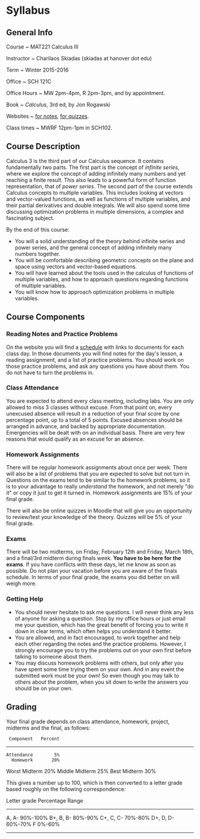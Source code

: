 # Syllabus

## General Info

Course
  ~ MAT221 Calculus III

Instructor
  ~ Charilaos Skiadas (skiadas at hanover dot edu)

Term
  ~ Winter 2015-2016

Office
  ~ SCH 121C

Office Hours
  ~ MW 2pm-4pm, R 2pm-3pm, and by appointment.

Book
  ~ *Calculus*, 3rd ed, by Jon Rogawski

Websites
  ~ [for notes](skiadas.github.io/Calc3Course/site/), [for quizzes](https://moodle.hanover.edu/course/view.php?id=1480).

Class times
  ~ MWRF 12pm-1pm in SCH102.

## Course Description

Calculus 3 is the third part of our Calculus sequence. It contains fundamentally two parts. The first part is the concept of *infinite series*, where we explore the concept of adding infinitely many numbers and yet reaching a finite result. This also leads to a powerful form of function representation, that of *power series*. The second part of the course extends Calculus concepts to multiple variables. This includes looking at vectors and vector-valued functions, as well as functions of multiple variables, and their partial derivatives and double integrals. We will also spend some time discussing optimization problems in multiple dimensions, a complex and fascinating subject.

By the end of this course:

- You will a solid understanding of the theory behind infinite series and power series, and the general concept of adding infinitely many numbers together.
- You will be comfortable describing geometric concepts on the plane and space using vectors and vector-based equations.
- You will have learned about the tools used in the calculus of functions of multiple variables, and how to approach questions regarding functions of multiple variables.
- You will know how to approach optimization problems in multiple variables.

## Course Components

### Reading Notes and Practice Problems

On the website you will find a [schedule](http://skiadas.github.io/Calc3Course/site/schedule.html) with links to documents for each class day. In those documents you will find notes for the day's lesson, a reading assignment, and a list of practice problems. You should work on those practice problems, and ask any questions you have about them. You do not have to turn the problems in.

### Class Attendance

You are expected to attend every class meeting, including labs. You are only allowed to miss 3 classes without excuse. From that point on, every unexcused absence will result in a reduction of your final score by one percentage point, up to a total of 5 points. Excused absences should be arranged in advance, and backed by appropriate documentation. Emergencies will be dealt with on an individual basis. There are very few reasons that would qualify as an excuse for an absence.

### Homework Assignments

There will be regular homework assignments about once per week. There will also be a list of problems that you are expected to solve but not turn in. Questions on the exams tend to be similar to the homework problems, so it is to your advantage to really *understand* the homework, and not merely "do it" or copy it just to get it turned in. Homework assignments are 15% of your final grade.

There will also be online quizzes in Moodle that will give you an opportunity to review/test your knowledge of the theory. Quizzes will be 5% of your final grade.

### Exams

There will be two midterms, on Friday, February 12th and Friday, March 18th, and a final/3rd midterm during finals week. **You have to be here for the exams**. If you have conflicts with these days, let me know as soon as possible. Do not plan your vacation before you are aware of the finals schedule. In terms of your final grade, the exams you did better on will weigh more.

### Getting Help

- You should never hesitate to ask me questions. I will never think any less of anyone for asking a question. Stop by my office hours or just email me your question, which has the great benefit of forcing you to write it down in clear terms, which often helps you understand it better.
- You are allowed, and in fact encouraged, to work together and help each other regarding the notes and the practice problems. However, I strongly encourage you to try the problems out on your own first before talking to someone about them.
- You may discuss homework problems with others, but only after you have spent some time trying them on your own. And in any event the submitted work must be your own! So even though you may talk to others about the problem, when you sit down to write the answers you should be on your own.

## Grading

Your final grade depends on class attendance, homework, project, midterms and the final, as follows:

     Component   Percent
--------------  --------
    Attendance        5%
      Homework       20%
 Worst Midterm       20%
Middle Midterm       25%
  Best Midterm       30%

This gives a number up to 100, which is then converted to a letter grade based roughly on the following correspondence:

 Letter grade     Percentage Range
--------------   -----------------
   A, A-                  90%-100%
   B+, B, B-               80%-90%
   C+, C, C-               70%-80%
   D+, D, D-               60%-70%
      F                     0%-60%
--------------   -----------------

